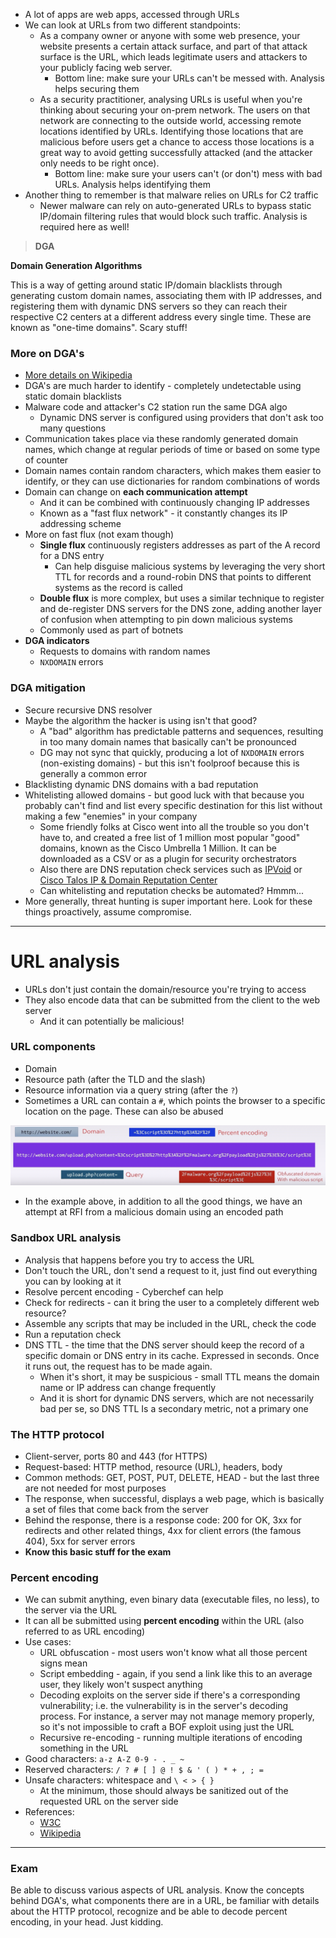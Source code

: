 - A lot of apps are web apps, accessed through URLs
- We can look at URLs from two different standpoints:
	- As a company owner or anyone with some web presence, your website presents a certain attack surface, and part of that attack surface is the URL, which leads legitimate users and attackers to your publicly facing web server.
		- Bottom line: make sure your URLs can't be messed with. Analysis helps securing them
	- As a security practitioner, analysing URLs is useful when you're thinking about securing your on-prem network. The users on that network are connecting to the outside world, accessing remote locations identified by URLs. Identifying those locations that are malicious before users get a chance to access those locations is a great way to avoid getting successfully attacked (and the attacker only needs to be right once). 
		- Bottom line: make sure your users can't (or don't) mess with bad URLs. Analysis helps identifying them
- Another thing to remember is that malware relies on URLs for C2 traffic
	- Newer malware can rely on auto-generated URLs to bypass static IP/domain filtering rules that would block such traffic. Analysis is required here as well!

>**DGA**

**Domain Generation Algorithms**

This is a way of getting around static IP/domain blacklists through generating custom domain names, associating them with IP addresses, and registering them with dynamic DNS servers so they can reach their respective C2 centers at a different address every single time. These are known as "one-time domains". Scary stuff!

### More on DGA's

- [More details on Wikipedia](https://en.wikipedia.org/wiki/Domain_generation_algorithm)
- DGA's are much harder to identify - completely undetectable using static domain blacklists
- Malware code and attacker's C2 station run the same DGA algo
	- Dynamic DNS server is configured using providers that don't ask too many questions
- Communication takes place via these randomly generated domain names, which change at regular periods of time or based on some type of counter
- Domain names contain random characters, which makes them easier to identify, or they can use dictionaries for random combinations of words
- Domain can change on **each communication attempt**
	- And it can be combined with continuously changing IP addresses
	- Known as a "fast flux network" - it constantly changes its IP addressing scheme
- More on fast flux (not exam though)
	- **Single flux** continuously registers addresses as part of the A record for a DNS entry
		- Can help disguise malicious systems by leveraging the very short TTL for records and a round-robin DNS that points to different systems as the record is called
	- **Double flux** is more complex, but uses a similar technique to register and de-register DNS servers for the DNS zone, adding another layer of confusion when attempting to pin down malicious systems
	- Commonly used as part of botnets
- **DGA indicators**
	- Requests to domains with random names
	- `NXDOMAIN` errors

### DGA mitigation

- Secure recursive DNS resolver
- Maybe the algorithm the hacker is using isn't that good? 
	- A "bad" algorithm has predictable patterns and sequences, resulting in too many domain names that basically can't be pronounced
	- DG may not sync that quickly, producing a lot of `NXDOMAIN` errors (non-existing domains) - but this isn't foolproof because this is generally a common error
- Blacklisting dynamic DNS domains with a bad reputation
- Whitelisting allowed domains - but good luck with that because you probably can't find and list every specific destination for this list without making a few "enemies" in your company
	- Some friendly folks at Cisco went into all the trouble so you don't have to, and created a free list of 1 million most popular "good" domains, known as the Cisco Umbrella 1 Million. It can be downloaded as a CSV or as a plugin for security orchestrators
	- Also there are DNS reputation check services such as [IPVoid](https://www.ipvoid.com/dns-reputation/) or [Cisco Talos IP & Domain Reputation Center](https://talosintelligence.com/reputation_center/)
	- Can whitelisting and reputation checks be automated? Hmmm...
- More generally, threat hunting is super important here. Look for these things proactively, assume compromise.

---

# URL analysis

- URLs don't just contain the domain/resource you're trying to access
- They also encode data that can be submitted from the client to the web server
	- And it can potentially be malicious!

### URL components

- Domain
- Resource path (after the TLD and the slash)
- Resource information via a query string (after the `?`)
- Sometimes a URL can contain a `#`, which points the browser to a specific location on the page. These can also be abused

![url-components-1.png](img/url-components-1.png)

- In the example above, in addition to all the good things, we have an attempt at RFI from a malicious domain using an encoded path

### Sandbox URL analysis

- Analysis that happens before you try to access the URL
- Don't touch the URL, don't send a request to it, just find out everything you can by looking at it
- Resolve percent encoding - Cyberchef can help
- Check for redirects - can it bring the user to a completely different web resource?
- Assemble any scripts that may be included in the URL, check the code
- Run a reputation check
- DNS TTL - the time that the DNS server should keep the record of a specific domain or DNS entry in its cache. Expressed in seconds. Once it runs out, the request has to be made again. 
	- When it's short, it may be suspicious - small TTL means the domain name or IP address can change frequently
	- And it is short for dynamic DNS servers, which are not necessarily bad per se, so DNS TTL Is a secondary metric, not a primary one

### The HTTP protocol

- Client-server, ports 80 and 443 (for HTTPS)
- Request-based: HTTP method, resource (URL), headers, body
- Common methods: GET, POST, PUT, DELETE, HEAD - but the last three are not needed for most purposes
- The response, when successful, displays a web page, which is basically a set of files that come back from the server
- Behind the response, there is a response code: 200 for OK, 3xx for redirects and other related things, 4xx for client errors (the famous 404), 5xx for server errors
- **Know this basic stuff for the exam**

### Percent encoding

- We can submit anything, even binary data (executable files, no less), to the server via the URL
- It can all be submitted using **percent encoding** within the URL (also referred to as URL encoding)
- Use cases:
	- URL obfuscation - most users won't know what all those percent signs mean
	- Script embedding - again, if you send a link like this to an average user, they likely won't suspect anything
	- Decoding exploits on the server side if there's a corresponding vulnerability; i.e. the vulnerability is in the server's decoding process. For instance, a server may not manage memory properly, so it's not impossible to craft a BOF exploit using just the URL
	- Recursive re-encoding - running multiple iterations of encoding something in the URL
- Good characters: `a-z A-Z 0-9 - . _ ~`
- Reserved characters: `/ ? # [ ] @ ! $ & ' ( ) * + , ; =`
- Unsafe characters: whitespace and `\ < > { }`
	- At the minimum, those should always be sanitized out of the requested URL on the server side
- References:
	- [W3C](https://www.w3schools.com/tags/ref_urlencode.asp)
	- [Wikipedia](https://en.wikipedia.org/wiki/URL_encoding)

---

### Exam

Be able to discuss various aspects of URL analysis. Know the concepts behind DGA's, what components there are in a URL, be familiar with details about the HTTP protocol, recognize and be able to decode percent encoding, in your head. Just kidding.